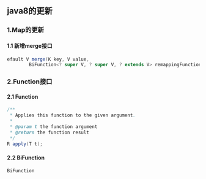 ## java8的更新

### 1.Map的更新 

#### 1.1 新增merge接口

```java
efault V merge(K key, V value,
        BiFunction<? super V, ? super V, ? extends V> remappingFunction)
```



### 2.Function接口

#### 2.1 Function

```java
/**
 * Applies this function to the given argument.
 *
 * @param t the function argument
 * @return the function result
 */
R apply(T t);
```

#### 2.2 BiFunction

```
BiFunction
```